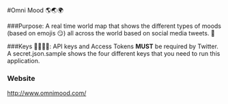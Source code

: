 #Omni Mood :earth_americas::earth_asia::earth_africa:

###Purpose:
A real time world map that shows the different types of moods (based on emojis :smirk:) all across the world based on social media tweets. :iphone:

###Keys :key::key::key::key::
API keys and Access Tokens **MUST** be required by Twitter.  A secret.json.sample shows the four different keys that you need to run this application.

### Website
http://www.omnimood.com/